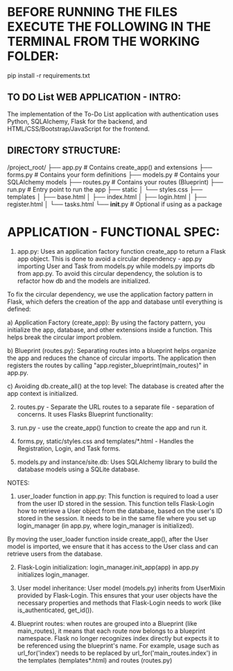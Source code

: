 
# BEFORE RUNNING THE FILES EXECUTE THE FOLLOWING IN THE TERMINAL FROM THE WORKING FOLDER:
pip install -r requirements.txt

## TO DO List WEB APPLICATION - INTRO:

The implementation of the To-Do List application with authentication uses Python, SQLAlchemy, Flask for the backend, and HTML/CSS/Bootstrap/JavaScript for the frontend.

## DIRECTORY STRUCTURE:

/project_root/
├── app.py               # Contains create_app() and extensions
├── forms.py             # Contains your form definitions
├── models.py            # Contains your SQLAlchemy models
├── routes.py            # Contains your routes (Blueprint)
├── run.py               # Entry point to run the app
├── static
│   └── styles.css
├── templates
│   ├── base.html
│   ├── index.html
│   ├── login.html
│   ├── register.html
│   └── tasks.html
└── __init__.py          # Optional if using as a package

# APPLICATION - FUNCTIONAL SPEC:

1. app.py: Uses an application factory function create_app to return a Flask app object. This is done to avoid a circular dependency - app.py importing User and Task from models.py while models.py imports db from app.py. To avoid this circular dependency, the solution is to refactor how db and the models are initialized.

To fix the circular dependency, we use the application factory pattern in Flask, which defers the creation of the app and database until everything is defined:

a) Application Factory (create_app): By using the factory pattern, you initialize the app, database, and other extensions inside a function. This helps break the circular import problem.

b) Blueprint (routes.py): Separating routes into a blueprint helps organize the app and reduces the chance of circular imports. The application then registers the routes by calling "app.register_blueprint(main_routes)" in app.py. 

c) Avoiding db.create_all() at the top level: The database is created after the app context is initialized.

2. routes.py - Separate the URL routes to a separate file - separation of concerns. It uses Flasks Blueprint functionality:

3. run.py - use the create_app() function to create the app and run it. 

4. forms.py, static/styles.css and templates/*.html - Handles the Registration, Login, and Task forms.

5. models.py and instance/site.db: Uses SQLAlchemy library to build the database models using a SQLite database.

NOTES: 

1. user_loader function in app.py: This function is required to load a user from the user ID stored in the session. This function tells Flask-Login how to retrieve a User object from the database, based on the user's ID stored in the session. It needs to be in the same file where you set up login_manager (in app.py, where login_manager is initialized).

By moving the user_loader function inside create_app(), after the User model is imported, we ensure that it has access to the User class and can retrieve users from the database.

2. Flask-Login initialization: login_manager.init_app(app) in app.py initializes login_manager.

3. User model inheritance: User model (models.py) inherits from UserMixin provided by Flask-Login. This ensures that your user objects have the necessary properties and methods that Flask-Login needs to work (like is_authenticated, get_id()).

4. Blueprint routes: when routes are grouped into a Blueprint (like main_routes), it means that each route now belongs to a blueprint namespace. Flask no longer recognizes index directly but expects it to be referenced using the blueprint's name. For example, usage such as url_for('index') needs to be replaced by url_for('main_routes.index') in the templates (templates*.html) and routes (routes.py)

